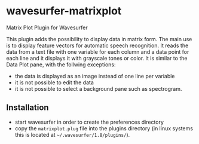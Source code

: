 # wavesurfer-matrixplot
Matrix Plot Plugin for Wavesurfer

This plugin adds the possibility to display data in matrix form. The main use is to display feature vectors for automatic speech recognition. It reads the data from a text file with one variable for each column and a data point for each line and it displays it with grayscale tones or color. It is similar to the Data Plot pane, with the follwing exceptions:
* the data is displayed as an image instead of one line per variable
* it is not possible to edit the data
* it is not possible to select a background pane such as spectrogram.

## Installation
* start wavesurfer in order to create the preferences directory
* copy the `matrixplot.plug` file into the plugins directory (in linux systems this is located at `~/.wavesurfer/1.8/plugins/`).
